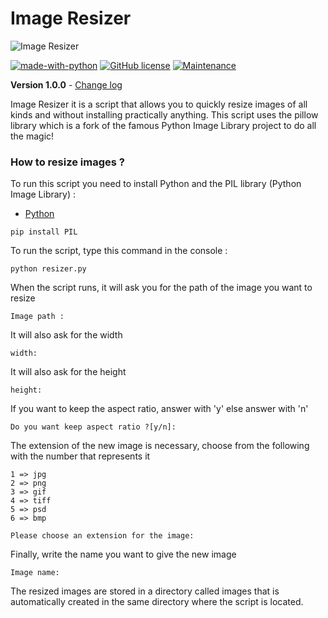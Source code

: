# Image Resizer
![Image Resizer](https://img.freepik.com/vecteurs-libre/beau-colibri-volant-element-conception-pour-bannieres-affiches-depliants-brochures_1262-13457.jpg?size=338&ext=jpg)

[![made-with-python](https://img.shields.io/badge/Made%20with-Python-1f425f.svg)](https://www.python.org/)
 [![GitHub license](https://img.shields.io/github/license/Naereen/StrapDown.js.svg)](https://github.com/Naereen/StrapDown.js/blob/master/LICENSE) [![Maintenance](https://img.shields.io/badge/Maintained%3F-yes-green.svg)](https://GitHub.com/Naereen/StrapDown.js/graphs/commit-activity)


**Version 1.0.0** - [Change log](CHANGELOG.md)

Image Resizer it is a script that allows you to quickly resize images of all kinds and without installing practically anything.
This script uses the pillow library which is a fork of the famous Python Image Library project to do all the magic!
### How to resize images ?
To run this script you need to install Python and the PIL library (Python Image Library) :
* [Python](https://www.python.org/downloads/)
```
pip install PIL
```
To run the script, type this command in the console :
```
python resizer.py
```
When the script runs, it will ask you for the path of the image you want to resize
```
Image path : 
```
It will also ask for the width
```
width: 
```
It will also ask for the height
```
height: 
```
If you want to keep the aspect ratio, answer with 'y' else answer with 'n'
```
Do you want keep aspect ratio ?[y/n]: 
```
The extension of the new image is necessary, choose from the following with the number that represents it
```
1 => jpg
2 => png
3 => gif
4 => tiff
5 => psd
6 => bmp

Please choose an extension for the image: 
```
Finally, write the name you want to give the new image
```
Image name:
```
The resized images are stored in a directory called images that is automatically created in the same directory where the script is located.
